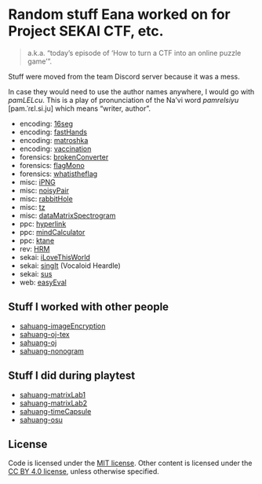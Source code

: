 # Random stuff Eana worked on for Project SEKAI CTF, etc.
> a.k.a. “today’s episode of ‘How to turn a CTF into an online puzzle game’”.

Stuff were moved from the team Discord server because it was a mess.

In case they would need to use the author names anywhere, I would go with *pamLELcu*. This is a play of pronunciation of the Na’vi word *pamrelsiyu* [pam.ˈɾɛl.si.ju] which means “writer, author”.

* encoding: [16seg](./encoding-16seg)
* encoding: [fastHands](./encoding-fastHands)
* encoding: [matroshka](./encoding-matroshka)
* encoding: [vaccination](./encoding-vaccination)
* forensics: [brokenConverter](./forensics-brokenConverter)
* forensics: [flagMono](./forensics-flagMono)
* forensics: [whatistheflag](./forensics-whatistheflag)
* misc: [iPNG](./misc-iPNG)
* misc: [noisyPair](./misc-noisyPair)
* misc: [rabbitHole](./misc-rabbitHole)
* misc: [tz](./misc-tz)
* misc: [dataMatrixSpectrogram](./misc-dataMatrixSpectrogram)
* ppc: [hyperlink](./ppc-hyperlink)
* ppc: [mindCalculator](./ppc-mindCalculator)
* ppc: [ktane](./ppc-ktane)
* rev: [HRM](./rev-HRM)
* sekai: [iLoveThisWorld](./sekai-iLoveThisWorld)
* sekai: [singIt](./sekai-singIt) (Vocaloid Heardle)
* sekai: [sus](./sekai-sus)
* web: [easyEval](./web-easyEval)

## Stuff I worked with other people

* [sahuang-imageEncryption](./sahuang-imageEncryption)
* [sahuang-oj-tex](./sahuang-electricBox)
* [sahuang-oj](./sahuang-oj)
* [sahuang-nonogram](https://codepen.io/blueset/pen/NWyZzwp)

## Stuff I did during playtest

* [sahuang-matrixLab1](./sahuang-matrixLab1)
* [sahuang-matrixLab2](./sahuang-matrixLab2)
* [sahuang-timeCapsule](./sahuang-timeCapsule)
* [sahuang-osu](./sahuang-osu)

## License

Code is licensed under the [MIT license](./LICENSE.md). Other content is licensed under the [CC BY 4.0 license](./LICENSE.content.md), unless otherwise specified.

